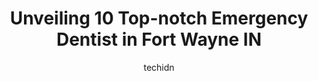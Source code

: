 ---
layout: ampstory
image: https://i0.wp.com/www.depkes.org/wp-content/uploads/2023/06/emergency-dentist-0-in-fort-wayne-in-1685837939.jpeg?resize=640,853
author: techidn
featured: false
description: Discover the impressive array of Emergency Dentist options in Fort Wayne IN, where you can find 10 of the largest Emergency Dentist establishments in the area. From renowned classics to hidd
title: Unveiling 10 Top-notch Emergency Dentist in Fort Wayne IN
cover:
   title: Unveiling 10 Top-notch Emergency Dentist in Fort Wayne IN
   subtitle: Rickpate
   background: https://www.depkes.org/wp-content/uploads/2023/06/emergency-dentist-0-in-fort-wayne-in-1685837939.jpeg

pages: 
 - layout: thirds
   top: <h1>#1 Legacy Dental - Fort Wayne</h1>
   bottom: "<p>I was a new patient and I have a horrible gag reflex and its difficult for me to go to the dentist. I prefer to have a sedation option. (Which Legacy Dental offers) The </p>"
   background: https://www.depkes.org/wp-content/uploads/2023/06/emergency-dentist-1-in-fort-wayne-in-1685837941.jpeg
   backgroundblur: true
 - layout: thirds
   top: <h1>#2 Georgetown North Dental Group</h1>
   bottom: "<p>I had a great experience at this dental office. Everyone was very helpful and personable. Specifically the lady named Samantha she is awesome. Deneen was also pretty awes</p>"
   background: https://www.depkes.org/wp-content/uploads/2023/06/emergency-dentist-2-in-fort-wayne-in-1685837941.jpeg
   cta:
      link: https://www.depkes.org/blog/unveiling-10-top-notch-emergency-dentist-in-fort-wayne-in/
      text: Unveiling 10 Top-notch Emergency Dentist in Fort Wayne IN
 - layout: thirds
   top: <h1>#3 North Pointe Dental Care</h1>
   bottom: "<p>10505 Lima Rd, Fort Wayne, IN 46818, United States</p>"
   background: https://www.depkes.org/wp-content/uploads/2023/06/emergency-dentist-3-in-fort-wayne-in-1685837941.jpeg
   cta:
      link: https://www.depkes.org/blog/unveiling-10-top-notch-emergency-dentist-in-fort-wayne-in/
      text: Unveiling 10 Top-notch Emergency Dentist in Fort Wayne IN
 - layout: thirds
   top: <h1>#4 Tooth Acres Dentistry</h1>
   bottom: "<p>4109 Lahmeyer Rd, Fort Wayne, IN 46815, United States</p>"
   background: https://images.unsplash.com/photo-1608411404720-c8f0417bcdba?ixlib=rb-4.0.3&ixid=MnwxMjA3fDB8MHxwaG90by1wYWdlfHx8fGVufDB8fHx8&auto=format&fit=crop&w=640&h=853&q=80
   cta:
      link: https://www.depkes.org/blog/unveiling-10-top-notch-emergency-dentist-in-fort-wayne-in/
      text: Unveiling 10 Top-notch Emergency Dentist in Fort Wayne IN
 - layout: thirds
   top: <h1>#5 Family Dentistry & Aesthetics</h1>
   bottom: "<p>4626 W Jefferson Blvd, Fort Wayne, IN 46804, United States</p>"
   background: https://plus.unsplash.com/premium_photo-1664640458616-3c74f8cb4589?ixlib=rb-4.0.3&ixid=MnwxMjA3fDB8MHxwaG90by1wYWdlfHx8fGVufDB8fHx8&auto=format&fit=crop&w=640&h=853&q=80
   cta:
      link: https://www.depkes.org/blog/unveiling-10-top-notch-emergency-dentist-in-fort-wayne-in/
      text: Unveiling 10 Top-notch Emergency Dentist in Fort Wayne IN
 - layout: thirds
   top: <h1>#6 Aspen Dental</h1>
   bottom: "<p>720 E Coliseum Blvd, Fort Wayne, IN 46805, United States</p>"
   background: https://images.unsplash.com/photo-1604871000636-074fa5117945?ixlib=rb-4.0.3&ixid=MnwxMjA3fDB8MHxwaG90by1wYWdlfHx8fGVufDB8fHx8&auto=format&fit=crop&w=640&h=853&q=80
   cta:
      link: https://www.depkes.org/blog/unveiling-10-top-notch-emergency-dentist-in-fort-wayne-in/
      text: Unveiling 10 Top-notch Emergency Dentist in Fort Wayne IN
 - layout: thirds
   top: <h1>#7 Aspen Dental</h1>
   bottom: "<p>4716 Illinois Rd #101, Fort Wayne, IN 46804, United States</p>"
   background: https://images.unsplash.com/photo-1534312527009-56c7016453e6?ixlib=rb-4.0.3&ixid=MnwxMjA3fDB8MHxwaG90by1wYWdlfHx8fGVufDB8fHx8&auto=format&fit=crop&w=640&h=853&q=80
   cta:
      link: https://www.depkes.org/blog/unveiling-10-top-notch-emergency-dentist-in-fort-wayne-in/
      text: Unveiling 10 Top-notch Emergency Dentist in Fort Wayne IN
 - layout: thirds
   middle: Continue reading...
   background: https://images.unsplash.com/photo-1602536052359-ef94c21c5948?ixlib=rb-4.0.3&ixid=MnwxMjA3fDB8MHxwaG90by1wYWdlfHx8fGVufDB8fHx8&auto=format&fit=crop&w=640&h=853&q=80
   cta:
      link: https://www.depkes.org/blog/unveiling-10-top-notch-emergency-dentist-in-fort-wayne-in/
      text: Unveiling 10 Top-notch Emergency Dentist in Fort Wayne IN
      
---